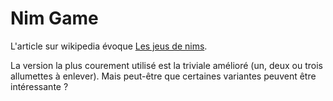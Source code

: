 # Nim Game

L'article sur wikipedia évoque [Les jeus de nims](https://fr.wikipedia.org/wiki/Jeux_de_Nim).

La version la plus courement utilisé est la triviale amélioré (un, deux ou
trois allumettes à enlever). Mais peut-être que certaines variantes peuvent
être intéressante ?
